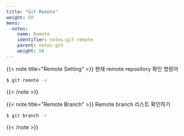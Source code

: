 ```yaml
---
title: "Git Remote"
weight: 50
menu:
  notes:
    name: Remote
    identifier: notes-git-remote
    parent: notes-git
    weight: 50
---
```


<!-- Remote Setting -->
{{< note title="Remote Setting" >}}
현재 remote repository 확인 명령어
```bash
$ git remote -v
```
{{< /note >}}

<!-- Remote Branch -->
{{< note title="Remote Branch" >}}
Remote branch 리스트 확인하기
```bash
$ git branch -r
```
{{< /note >}}
